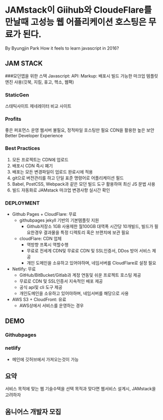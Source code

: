 # JAMstack이 Giihub와 CloudeFlare를 만날때 고성능 웹 어플리케이션 호스팅은 무료가 된다.
By Byungjin Park
How it feels to learn javascript in 2016?
## JAM STACK
###모던앱을 위한 스택
Javascript: 
API: 
Markup: 배포시 빌드 가능한 마크업 템플릿 엔진 사용(깃북, 지킬, 휴고, 헥소, 웹팩)
### StaticGen
스태틱사이트 제네레이터 비교 사이트
### Profits
좋은 퍼포먼스
운영 웹서버 불필요, 정적파일 호스팅만 필요
CDN을 활용한 높은 보안
Better Developer Experience
### Best Practices
1. 모든 프로젝트는 CDN에 업로드
2. 배포시 CDN 즉시 폐기
3. 배포는 모든 변경파일이 업로드 완료시에 적용
4. git으로 버전관리를 하고 단일 표준 명령어로 어플리케이션 필드
5. Babel, PostCSS, Webpack과 같은 모던 빌드 도구 활용하여 최신 JS 문법 사용
6. 빌드 자동화로 JAMstack 마크업 변경사항 실시간 확인
### DEPLOYMENT
- Github Pages + CloudFlare: 무료
    - githubpages jekyll 기반의 기본템플릿 지원
        - Github저장소 1GB 사용제한 월100GB 대역폭 시간당 10개빌드, 빌드가 필요한경우 결과물을 특정 디렉토리 혹은 브랜치에 보관 필요
    - cloudFlare: CDN 업체
        - 역방향 프록시 역할수행
        - 무료로 전세계 CDN및 무료로 CDN 및 SSL인증서, DDos 방어 서비스 제공
        - 개인 도메인을 소유하고 있어야하며, 네임서버를 CloudFlare로 설정 필요
- Netlify: 무료
    - GitHub/BitBucket/Gitlab과 계정 연동및 쉬운 프로젝트 호스팅 제공
    - 무료로 CDN 및 SSL인증서 지속적인 배포 제공
    - 공식 api및 cli 도구 제공
    - 개인도메인을 소유하고 있어야하며, 네임서버를 해당으로 사용
- AWS S3 + CloudFront: 유료
    - AWS상에서 서비스를 운영하는 경우
## DEMO
### Githubpages
### netlify
- 메인에 깃허브에서 가져오는것이 가능
## 요약
서비스 목적에 맞는 웹 기슬수택을 선택
목적과 맞다면 웹서비스 설계시, JAMstack을 고려하자
## 옴니어스 개발자 모집